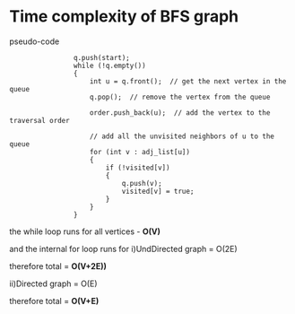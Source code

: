 
# Time complexity of BFS graph


pseudo-code 

                    q.push(start); 
                    while (!q.empty())  
                    {  
                        int u = q.front();  // get the next vertex in the queue  
                        q.pop();  // remove the vertex from the queue  
                  
                        order.push_back(u);  // add the vertex to the traversal order  
                  
                        // add all the unvisited neighbors of u to the queue  
                        for (int v : adj_list[u])  
                        {  
                            if (!visited[v])  
                            {  
                                q.push(v);  
                                visited[v] = true;  
                            }  
                        }  
                    }  



the while loop runs for all vertices - **O(V)**

and the internal for loop runs for i)UndDirected graph = O(2E)

therefore total = **O(V+2E))**

ii)Directed graph = O(E)

therefore total = **O(V+E)**
